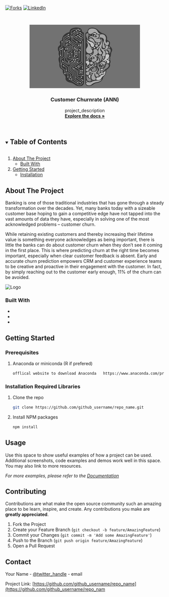 

[![Forks][forks-shield]][forks-url]
[![LinkedIn][linkedin-shield]][linkedin-url]



<!-- PROJECT LOGO -->
<br />
<p align="center">
  <a href="https://github.com/praashant99/Deep-Learning-102">
    <img src="images/ann.jpg" alt="Logo" width="350" height="200">
  </a>

  <h3 align="center">Customer Churnrate (ANN)</h3>

  <p align="center">
    project_description
    <br />
    <a href="https://github.com/praashant99/Deep-Learning-102"><strong>Explore the docs »</strong></a>
    <br />
    <br />
  </p>
</p>



<!-- TABLE OF CONTENTS -->
<details open="open">
  <summary><h2 style="display: inline-block">Table of Contents</h2></summary>
  <ol>
    <li>
      <a href="#about-the-project">About The Project</a>
      <ul>
        <li><a href="#built-with">Built With</a></li>
      </ul>
    </li>
    <li>
      <a href="#getting-started">Getting Started</a>
      <ul>
        <li><a href="#installation">Installation</a></li>
      </ul>
    </li>
  </ol>
</details>



<!-- ABOUT THE PROJECT -->
## About The Project

Banking is one of those traditional industries that has gone through a steady transformation over the decades. Yet, many banks today with a sizeable customer base hoping to gain a competitive edge have not tapped into the vast amounts of data they have, especially in solving one of the most acknowledged problems – customer churn.

While retaining existing customers and thereby increasing their lifetime value is something everyone acknowledges as being important, there is little the banks can do about customer churn when they don’t see it coming in the first place. This is where predicting churn at the right time becomes important, especially when clear customer feedback is absent. Early and accurate churn prediction empowers CRM and customer experience teams to be creative and proactive in their engagement with the customer. In fact, by simply reaching out to the customer early enough, 11% of the churn can be avoided.

<img src="images/2.jpg" alt="Logo" width="150" height="150">


### Built With

* []()
* []()
* []()



<!-- GETTING STARTED -->
## Getting Started

### Prerequisites

1. Anaconda or miniconda (R if prefered)
   ```sh
   offlical website to download Anaconda   https://www.anaconda.com/products/individual
   ```
### Installation Required Libraries

1. Clone the repo
   ```sh
   git clone https://github.com/github_username/repo_name.git
   ```
2. Install NPM packages
   ```sh
   npm install
   ```



<!-- USAGE EXAMPLES -->
## Usage

Use this space to show useful examples of how a project can be used. Additional screenshots, code examples and demos work well in this space. You may also link to more resources.

_For more examples, please refer to the [Documentation](https://example.com)_



<!-- CONTRIBUTING -->
## Contributing

Contributions are what make the open source community such an amazing place to be learn, inspire, and create. Any contributions you make are **greatly appreciated**.

1. Fork the Project
2. Create your Feature Branch (`git checkout -b feature/AmazingFeature`)
3. Commit your Changes (`git commit -m 'Add some AmazingFeature'`)
4. Push to the Branch (`git push origin feature/AmazingFeature`)
5. Open a Pull Request

<!-- CONTACT -->
## Contact

Your Name - [@twitter_handle](https://twitter.com/twitter_handle) - email

Project Link: [https://github.com/github_username/repo_name](https://github.com/github_username/repo_nam





<!-- MARKDOWN LINKS & IMAGES -->
<!-- https://www.markdownguide.org/basic-syntax/#reference-style-links -->
[contributors-shield]: https://img.shields.io/github/contributors/github_username/repo.svg?style=for-the-badge
[contributors-url]: https://github.com/github_username/repo/graphs/contributors
[forks-shield]: https://img.shields.io/github/forks/github_username/repo.svg?style=for-the-badge
[forks-url]: https://github.com/github_username/repo/network/members
[stars-shield]: https://img.shields.io/github/stars/github_username/repo.svg?style=for-the-badge
[stars-url]: https://github.com/github_username/repo/stargazers
[issues-shield]: https://img.shields.io/github/issues/github_username/repo.svg?style=for-the-badge
[issues-url]: https://github.com/github_username/repo/issues
[license-shield]: https://img.shields.io/github/license/github_username/repo.svg?style=for-the-badge
[license-url]: https://github.com/github_username/repo/blob/master/LICENSE.txt
[linkedin-shield]: https://img.shields.io/badge/-LinkedIn-black.svg?style=for-the-badge&logo=linkedin&colorB=555
[linkedin-url]: https://linkedin.com/in/github_username
